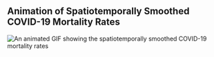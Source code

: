 ## Animation of Spatiotemporally Smoothed COVID-19 Mortality Rates

![An animated GIF showing the spatiotemporally smoothed COVID-19 mortality rates](spatiotemporal_animation_with_pause.gif)
